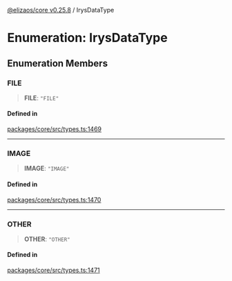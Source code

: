 [@elizaos/core v0.25.8](../index.md) / IrysDataType

# Enumeration: IrysDataType

## Enumeration Members

### FILE

> **FILE**: `"FILE"`

#### Defined in

[packages/core/src/types.ts:1469](https://github.com/elizaOS/eliza/blob/main/packages/core/src/types.ts#L1469)

***

### IMAGE

> **IMAGE**: `"IMAGE"`

#### Defined in

[packages/core/src/types.ts:1470](https://github.com/elizaOS/eliza/blob/main/packages/core/src/types.ts#L1470)

***

### OTHER

> **OTHER**: `"OTHER"`

#### Defined in

[packages/core/src/types.ts:1471](https://github.com/elizaOS/eliza/blob/main/packages/core/src/types.ts#L1471)
